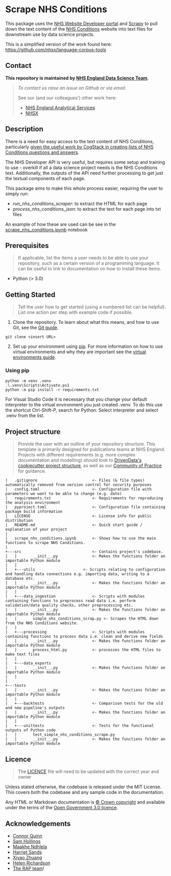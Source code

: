 # Scrape NHS Conditions 

This package uses the [NHS Website Developer portal](https://developer.api.nhs.uk/nhs-api) and [Scrapy](https://scrapy.org/) to pull down the text content of the [NHS Conditions](https://www.nhs.uk/conditions/) website into text files for downstream use by data science projects.

This is a simplified version of the work found here: https://github.com/nhsx/language-corpus-tools

## Contact
**This repository is maintained by [NHS England Data Science Team](datascience@nhs.net)**.
> _To contact us raise an issue on Github or via email._
> 
> See our (and our colleagues') other work here: 
> - [NHS England Analytical Services](https://github.com/NHSDigital/data-analytics-services)
> - [NHSX](https://github.com/nhsx)

## Description

There is a need for easy access to the text content of NHS Conditions, particularly [given the useful work by CogStack in creating lists of NHS Conditions questions and answers](https://github.com/CogStack/OpenGPT/tree/main).

The NHS Developer API is very useful, but requires some setup and training to use - overkill if all a data science project needs is the NHS Conditions text. Additionally, the outputs of the API need further processing to get just the textual components of each page.

This package aims to make this whole process easier, requiring the user to simply run:

* *run_nhs_conditions_scraper*: to extract the HTML for each page
* *process_nhs_conditions_json*: to extract the text for each page into txt files

An example of how these are used can be see in the [scrape_nhs_conditions.ipynb](./scrape_nhs_conditions.ipynb) notebook

## Prerequisites

> If applicable, list the items a user needs to be able to use your repository, such as a certain version of a programming language. It can be useful to link to documentation on how to install these items.

* Python (> 3.0)

## Getting Started

> Tell the user how to get started (using a numbered list can be helpful). List one action per step with example code if possible.

1. Clone the repository. To learn about what this means, and how to use Git, see the [Git guide](https://nhsdigital.github.io/rap-community-of-practice/training_resources/git/using-git-collaboratively/).

```
git clone <insert URL>
```

2. Set up your environment using [pip](https://pypi.org/project/pip/). For more information on how to use virtual environments and why they are important see the [virtual environments guide](https://nhsdigital.github.io/rap-community-of-practice/training_resources/python/virtual-environments/why-use-virtual-environments/).

### Using pip
```
python -m venv .venv
.\.venv\Scripts\Activate.ps1
python -m pip install -r requirements.txt
```
For Visual Studio Code it is necessary that you change your default interpreter to the virtual environment you just created .venv. To do this use the shortcut Ctrl-Shift-P, search for Python: Select interpreter and select .venv from the list.

## Project structure

> Provide the user with an outline of your repository structure. This template is primarily designed for publications teams at NHS England. Projects with different requirements (e.g. more complex documentation and modelling) should look to [DrivenData's cookiecutter project structure](https://drivendata.github.io/cookiecutter-data-science/#directory-structure), as well as our [Community of Practice](https://nhsdigital.github.io/rap-community-of-practice/training_resources/python/project-structure-and-packaging/) for guidance.

```text
|   .gitignore                        <- Files (& file types) automatically removed from version control for security purposes
|   config.toml                       <- Configuration file with parameters we want to be able to change (e.g. date)
|   requirements.txt                  <- Requirements for reproducing the analysis environment 
|   pyproject.toml                    <- Configuration file containing package build information
|   LICENSE                           <- License info for public distribution
|   README.md                         <- Quick start guide / explanation of your project
|
|   scrape_nhs_conditions.ipynb       <- Shows how to use the main functions to scrape NHS Conditions.     
|
+---src                               <- Contains project's codebase.
|   |       __init__.py               <- Makes the functions folder an importable Python module
|   |
|   +---utils                     <- Scripts relating to configuration and handling data connections e.g. importing data, writing to a database etc.
|   |       __init__.py               <- Makes the functions folder an importable Python module
|   | 
|   +---data_ingestion                <- Scripts with modules containing functions to preprocess read data i.e. perform validation/data quality checks, other preprocessing etc.
|   |       __init__.py               <- Makes the functions folder an importable Python module
|   |       simple_nhs_conditions_scrap.py <- Scrapes the HTML down from the NHS Conditions website.
|   |
|   +---processing                    <- Scripts with modules containing functions to process data i.e. clean and derive new fields
|   |       __init__.py               <- Makes the functions folder an importable Python module
|   |       process_html.py           <- processes the HTML files to make text files 
|   |
|   +---data_exports
|   |       __init__.py               <- Makes the functions folder an importable Python module
|   |
|
+---tests
|   |       __init__.py               <- Makes the functions folder an importable Python module
|   |
|   +---backtests                     <- Comparison tests for the old and new pipeline's outputs
|   |       __init__.py               <- Makes the functions folder an importable Python module
|   |
|   +---unittests                     <- Tests for the functional outputs of Python code
|   |       test_simple_nhs_conditions_scrape.py
|   |       __init__.py               <- Makes the functions folder an importable Python module
```

## Licence

> The [LICENCE](/LICENCE) file will need to be updated with the correct year and owner

Unless stated otherwise, the codebase is released under the MIT License. This covers both the codebase and any sample code in the documentation.

Any HTML or Markdown documentation is [© Crown copyright](https://www.nationalarchives.gov.uk/information-management/re-using-public-sector-information/uk-government-licensing-framework/crown-copyright/) and available under the terms of the [Open Government 3.0 licence](https://www.nationalarchives.gov.uk/doc/open-government-licence/version/3/).

## Acknowledgements
- [Connor Quinn](https://github.com/connor1q)
- [Sam Hollings](https://github.com/SamHollings)
- [Maakhe Ndhlela](https://github.com/maakhe)
- [Harriet Sands](https://github.com/harrietrs)
- [Xiyao Zhuang](https://github.com/xiyaozhuang)
- [Helen Richardson](https://github.com/helrich)
- [The RAP team](https://github.com/NHSDigital/rap-community-of-practice)!
